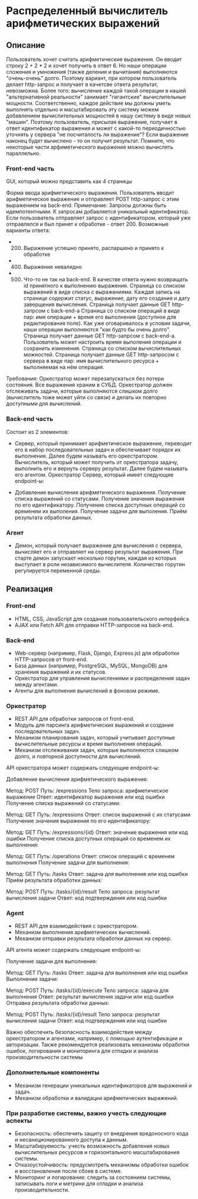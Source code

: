 # Распределенный вычислитель арифметических выражений

## Описание

Пользователь хочет считать арифметические выражения. Он вводит строку 2 + 2 * 2 и хочет получить в ответ 6. Но наши операции сложения и умножения (также деления и вычитания) выполняются "очень-очень" долго. Поэтому вариант, при котором пользователь делает http-запрос и получает в качетсве ответа результат, невозможна. Более того: вычисление каждой такой операции в нашей "альтернативной реальности" занимает "гигантские" вычислительные мощности. Соответственно, каждое действие мы должны уметь выполнять отдельно и масштабировать эту систему можем добавлением вычислительных мощностей в нашу систему в виде новых "машин". Поэтому пользователь, присылая выражение, получает в ответ идентификатор выражения и может с какой-то периодичностью уточнять у сервера "не посчиталость ли выражение"? Если выражение наконец будет вычислено - то он получит результат. Помните, что некоторые части арфиметического выражения можно вычислять параллельно.

### Front-end часть

GUI, который можно представить как 4 страницы

Форма ввода арифметического выражения. Пользователь вводит арифметическое выражение и отправляет POST http-запрос с этим выражением на back-end. Примечание: Запросы должны быть идемпотентными. К запросам добавляется уникальный идентификатор. Если пользователь отправляет запрос с идентификатором, который уже отправлялся и был принят к обработке - ответ 200. Возможные варианты ответа:

* 200. Выражение успешно принято, распаршено и принято к обработке
* 400. Выражение невалидно
* 500. Что-то не так на back-end. В качестве ответа нужно возвращать id принятного к выполнению выражения.
Страница со списком выражений в виде списка с выражениями. Каждая запись на странице содержит статус, выражение, дату его создания и дату заверщения вычисления. Страница получает данные GET http-запрсом с back-end-а
Страница со списком операций в виде пар: имя операции + время его выполнения (доступное для редактирования поле). Как уже оговаривалось в условии задачи, наши операции выполняются "как будто бы очень долго". Страница получает данные GET http-запрсом с back-end-а. Пользователь может настроить время выполения операции и сохранить изменения.
Страница со списком вычислительных можностей. Страница получает данные GET http-запросом с сервера в виде пар: имя вычислительного ресурса + выполняемая на нём операция.

Требования:
Оркестратор может перезапускаться без потери состояния. Все выражения храним в СУБД.
Оркестратор должен отслеживать задачи, которые выполняются слишком долго (вычислитель тоже может уйти со связи) и делать их повторно доступными для вычислений.

### Back-end часть

Состоит из 2 элементов:

* Сервер, который принимает арифметическое выражение, переводит его в набор последовательных задач и обеспечивает порядок их выполнения. Далее будем называть его оркестратором.
Вычислитель, который может получить от оркестратора задачу, выполнить его и вернуть серверу результат. Далее будем называть его агентом.
Оркестратор
Сервер, который имеет следующие endpoint-ы:

* Добавление вычисления арифметического выражения.
Получение списка выражений со статусами.
Получение значения выражения по его идентификатору.
Получение списка доступных операций со временем их выполения.
Получение задачи для выполения.
Приём результата обработки данных.

### Агент

* Демон, который получает выражение для вычисления с сервера, вычисляет его и отправляет на сервер результат выражения. При старте демон запускает несколько горутин, каждая из которых выступает в роли независимого вычислителя. Количество горутин регулируется переменной среды.

## Реализация

### Front-end

* HTML, CSS, JavaScript для создания пользовательского интерфейса.
* AJAX или Fetch API для отправки HTTP-запросов на back-end.

### Back-end

* Web-сервер (например, Flask, Django, Express.js) для обработки HTTP-запросов от front-end.
* База данных (например, PostgreSQL, MySQL, MongoDB) для хранения выражений и их статусов.
* Оркестратор для управления вычислениями и распределения задач между агентами.
* Агенты для выполнения вычислений в фоновом режиме.

### Оркестратор

* REST API для обработки запросов от front-end.
* Модуль для парсинга арифметических выражений и создания последовательных задач.
* Механизм планирования задач, который учитывает доступные вычислительные ресурсы и время выполнения операций.
* Механизм отслеживания задач, которые выполняются слишком долго, и повторной доступности для вычислений.

API оркестратора может содержать следующие endpoint-ы:

Добавление вычисления арифметического выражения:

Метод: POST
Путь: /expressions
Тело запроса: арифметическое выражение
Ответ: идентификатор выражения или код ошибки
Получение списка выражений со статусами:

Метод: GET
Путь: /expressions
Ответ: список выражений с их статусами
Получение значения выражения по его идентификатору:

Метод: GET
Путь: /expressions/{id}
Ответ: значение выражения или код ошибки
Получение списка доступных операций со временем их выполнения:

Метод: GET
Путь: /operations
Ответ: список операций с временем выполнения
Получение задачи для выполнения:

Метод: GET
Путь: /tasks
Ответ: задача для выполнения или код ошибки
Приём результата обработки данных:

Метод: POST
Путь: /tasks/{id}/result
Тело запроса: результат вычисления задачи
Ответ: код подтверждения или код ошибки

### Agent

* REST API для взаимодействия с оркестратором.
* Механизм выполнения арифметических вычислений.
* Механизм отправки результата обработки данных на сервер.

API агента может содержать следующие endpoint-ы:

Получение задачи для выполнения:

Метод: GET
Путь: /tasks
Ответ: задача для выполнения или код ошибки
Выполнение задачи:

Метод: POST
Путь: /tasks/{id}/execute
Тело запроса: задача для выполнения
Ответ: результат вычисления задачи или код ошибки
Отправка результата обработки данных:

Метод: POST
Путь: /tasks/{id}/result
Тело запроса: результат вычисления задачи
Ответ: код подтверждения или код ошибки

Важно обеспечить безопасность взаимодействия между оркестратором и агентами, например, с помощью аутентификации и авторизации. Также рекомендуется реализовать механизмы обработки ошибок, логирования и мониторинга для отладки и анализа производительности системы

### Дополнительные компоненты

* Механизм генерации уникальных идентификаторов для выражений и задач.
* Механизм обработки и валидации арифметических выражений.

### При разработке системы, важно учесть следующие аспекты

* Безопасность: обеспечить защиту от внедрения вредоносного кода и несанкционированного доступа к данным.
* Масштабируемость: учесть возможность добавления новых вычислительных ресурсов и горизонтального масштабирования системы.
* Отказоустойчивость: предусмотреть механизмы обработки ошибок и восстановления после сбоев в системе.
* Мониторинг и логирование: следить за состоянием системы, записывать логи и метрики для отладки и анализа производительности.

